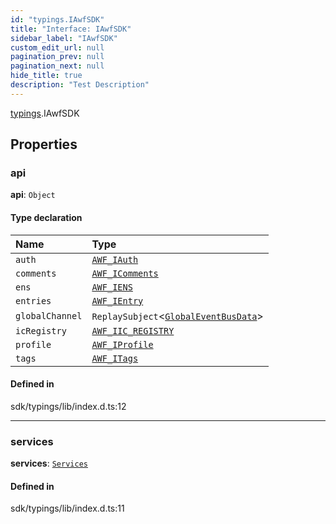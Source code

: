 ```yaml
---
id: "typings.IAwfSDK"
title: "Interface: IAwfSDK"
sidebar_label: "IAwfSDK"
custom_edit_url: null
pagination_prev: null
pagination_next: null
hide_title: true
description: "Test Description"
---
```


[typings](../namespaces/typings.md).IAwfSDK

## Properties

### api

 **api**: `Object`

#### Type declaration

| Name | Type |
| :------ | :------ |
| `auth` | [`AWF_IAuth`](sdk.AWF_IAuth.md) |
| `comments` | [`AWF_IComments`](sdk.AWF_IComments.md) |
| `ens` | [`AWF_IENS`](sdk.AWF_IENS.md) |
| `entries` | [`AWF_IEntry`](sdk.AWF_IEntry.md) |
| `globalChannel` | `ReplaySubject`<[`GlobalEventBusData`](../namespaces/sdk.md#globaleventbusdata)\> |
| `icRegistry` | [`AWF_IIC_REGISTRY`](sdk.AWF_IIC_REGISTRY.md) |
| `profile` | [`AWF_IProfile`](sdk.AWF_IProfile.md) |
| `tags` | [`AWF_ITags`](sdk.AWF_ITags.md) |

#### Defined in

sdk/typings/lib/index.d.ts:12

___

### services

 **services**: [`Services`](typings.Services.md)

#### Defined in

sdk/typings/lib/index.d.ts:11
